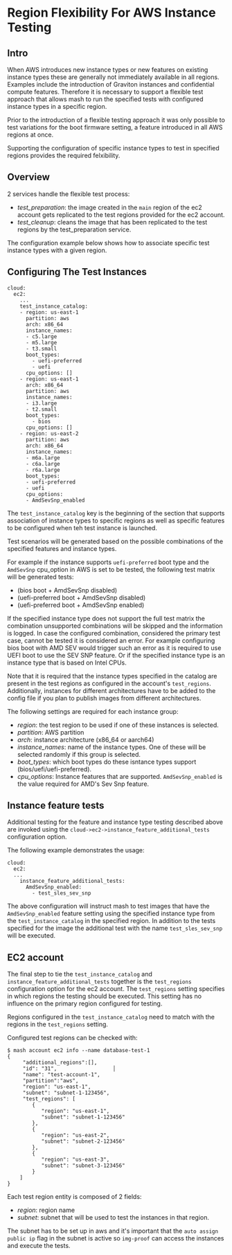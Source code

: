
# Region Flexibility For AWS Instance Testing

## Intro
When AWS introduces new instance types or new features on existing instance
types these are generally not immediately available in all regions. Examples
include the introduction of Graviton instances and confidential compute
features. Therefore it is necessary to support a flexible test approach
that allows mash to run the specified tests with configured instance types
in a specific region.

Prior to the introduction of a flexible testing approach it was only possible
to test variations for the boot firmware setting, a feature introduced in all
AWS regions at once.

Supporting the configuration of specific instance types to test in specified
regions provides the required felxibility.

## Overview

2 services handle the flexible test process:
- *test_preparation*: the image created in the `main` region of the ec2 account
gets replicated to the test regions provided for the ec2 account.
- *test_cleanup*: cleans the image that has been replicated to the test regions
by the test_preparation service.

The configuration example below shows how to associate specific test instance
types with a given region.

## Configuring The Test Instances

```
cloud:
  ec2:
    ...
    test_instance_catalog:
    - region: us-east-1
      partition: aws
      arch: x86_64
      instance_names:
      - c5.large
      - m5.large
      - t3.small
      boot_types:
        - uefi-preferred
        - uefi
      cpu_options: []
    - region: us-east-1
      arch: x86_64
      partition: aws
      instance_names:
      - i3.large
      - t2.small
      boot_types:
        - bios
      cpu_options: []
    - region: us-east-2
      partition: aws
      arch: x86_64
      instance_names:
      - m6a.large
      - c6a.large
      - r6a.large
      boot_types:
      - uefi-preferred
      - uefi
      cpu_options:
      - AmdSevSnp_enabled
```

The `test_instance_catalog` key is the beginning of the section that supports
association of instance types to specific regions as well as specific
features to be configured when teh test instance is launched.

Test scenarios will be generated based on the possible combinations of the
specified features and instance types.

For example if the instance supports `uefi-preferred` boot type and the
`AmdSevSnp` cpu_option in AWS is set to be tested, the following test
matrix will be generated
tests:
  - (bios boot + AmdSevSnp disabled)
  - (uefi-preferred boot + AmdSevSnp disabled)
  - (uefi-preferred boot + AmdSevSnp enabled)

If the specified instance type does not support the full test matrix
the combination unsupported combinations will be skipped and the
information is logged. In case the configured combination, considered
the primary test case, cannot be tested it is considered an error. For
example configuring bios boot with AMD SEV would trigger such an error as
it is required to use UEFI boot to use the SEV SNP feature. Or if the specified
instance type is an instance type that is based on Intel CPUs.

Note that it is required that the instance types specified in the catalog
are present in the test regions as configured in the account's `test_regions`.
Additionally, instances for different architectures have to be added to the
config file if you plan to publish images from different architectures.

The following settings are required for each instance group:
 - *region*: the test region to be used if one of these instances is
 selected.
 - *partition*: AWS partition
 - *arch*: instance architecture (x86_64 or aarch64)
 - *instance_names*: name of the instance types. One of these will be selected
 randomly if this group is selected.
 - *boot_types*: which boot types do these isntance types support
 (bios/uefi/uefi-preferred).
 - *cpu_options*: Instance features that are supported. `AmdSevSnp_enabled` is
 the value required for AMD's Sev Snp feature.


## Instance feature tests

Additional testing for the feature and instance type testing described above
are invoked using the `cloud->ec2->instance_feature_additional_tests`
configuration option.

The following example demonstrates the usage:

```
cloud:
  ec2:
  ...
    instance_feature_additional_tests:
      AmdSevSnp_enabled:
        - test_sles_sev_snp
```

The above configuration will instruct mash to test images that have the
`AmdSevSnp_enabled` feature setting using the specified instance type from
the `test_instance_catalog` in the specified region. In addition to the
tests specified for the image the additional test with the name
`test_sles_sev_snp` will be executed.

## EC2 account

The final step to tie the `test_instance_catalog` and
`instance_feature_additional_tests` together is the `test_regions` configuration
option for the ec2 account. The `test_regions` setting specifies in which
regions the testing should be executed. This setting has no influence on the
primary region configured for testing.

Regions configured in the `test_instance_catalog` need to match with the
regions in the `test_regions` setting.

Configured test regions can be checked with:

```
$ mash account ec2 info --name database-test-1
{
     "additional_regions":[],
     "id": "31",                  │
     "name": "test-account-1",
     "partition":"aws",
     "region": "us-east-1",
     "subnet": "subnet-1-123456",
     "test_regions": [
        {
           "region": "us-east-1",
           "subnet": "subnet-1-123456"
        },
        {
           "region": "us-east-2",
           "subnet": "subnet-2-123456"
        },
        {
           "region": "us-east-3",
           "subnet": "subnet-3-123456"
        }
    ]
}
```

Each test region entity is composed of 2 fields:
  - *region*: region name
  - *subnet*: subnet that will be used to test the instances in that region.

The subnet has to be set up in aws and it's important that the
`auto assign public ip` flag in the subnet is active so `img-proof` can access
the instances and execute the tests.

